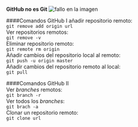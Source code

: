 **GitHub no es Git**
![fallo en la imagen](https://lh6.googleusercontent.com/Ry--MLieGMXkpHMcJGe9NhyGulLIXpXRE5xQB-_rt_u4BEzv06YNrBOHA3iXjUCoHTGPPdH1m4rDoF_tw9xlDaZgluV9pFsP9U4dU9p3OP4cHMxcTDx8jEksJevNUYbSMw)

####Comandos GitHub I
añadir repositorio remoto:  
`git remove add origin url`  
Ver repositorios remotos:  
`git remove -v`  
Eliminar repositorio remoto:  
`git remote rm origin`  
Añadir cambios del repositorio local al remoto:  
`git push -u origin master`  
Añadir cambios del repositorio remoto al local:  
`git pull`  


####Comandos GitHub II  
Ver *branches* remotos:  
`git branch -r`  
Ver todos los *branches*:  
`git brach -a`  
Clonar un repositorio remoto:  
`git clone url`  
